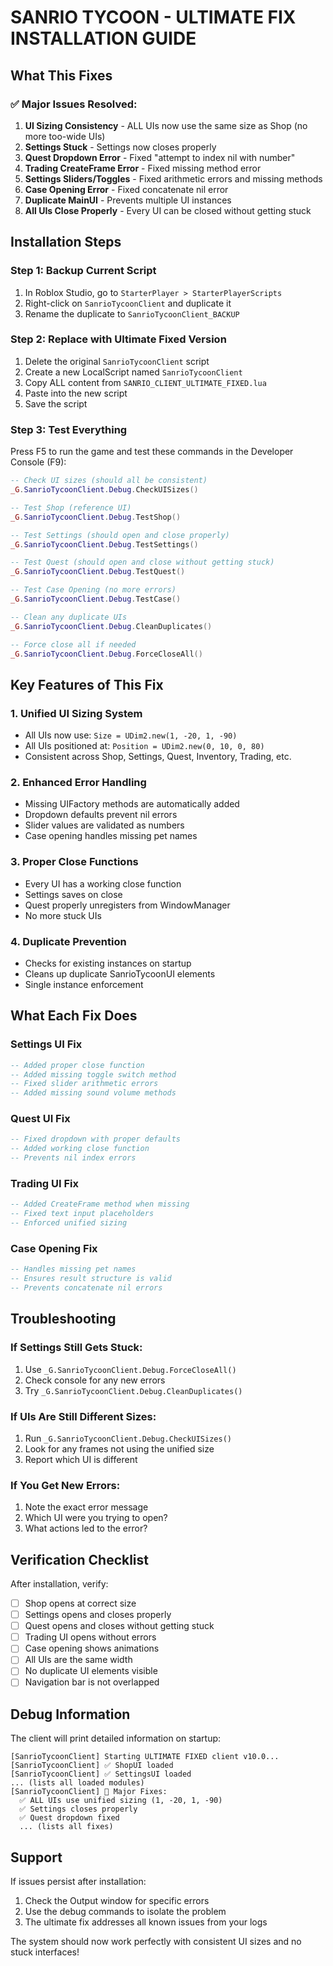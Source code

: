 # SANRIO TYCOON - ULTIMATE FIX INSTALLATION GUIDE

## What This Fixes

### ✅ Major Issues Resolved:
1. **UI Sizing Consistency** - ALL UIs now use the same size as Shop (no more too-wide UIs)
2. **Settings Stuck** - Settings now closes properly 
3. **Quest Dropdown Error** - Fixed "attempt to index nil with number"
4. **Trading CreateFrame Error** - Fixed missing method error
5. **Settings Sliders/Toggles** - Fixed arithmetic errors and missing methods
6. **Case Opening Error** - Fixed concatenate nil error
7. **Duplicate MainUI** - Prevents multiple UI instances
8. **All UIs Close Properly** - Every UI can be closed without getting stuck

## Installation Steps

### Step 1: Backup Current Script
1. In Roblox Studio, go to `StarterPlayer > StarterPlayerScripts`
2. Right-click on `SanrioTycoonClient` and duplicate it
3. Rename the duplicate to `SanrioTycoonClient_BACKUP`

### Step 2: Replace with Ultimate Fixed Version
1. Delete the original `SanrioTycoonClient` script
2. Create a new LocalScript named `SanrioTycoonClient`
3. Copy ALL content from `SANRIO_CLIENT_ULTIMATE_FIXED.lua`
4. Paste into the new script
5. Save the script

### Step 3: Test Everything
Press F5 to run the game and test these commands in the Developer Console (F9):

```lua
-- Check UI sizes (should all be consistent)
_G.SanrioTycoonClient.Debug.CheckUISizes()

-- Test Shop (reference UI)
_G.SanrioTycoonClient.Debug.TestShop()

-- Test Settings (should open and close properly)
_G.SanrioTycoonClient.Debug.TestSettings()

-- Test Quest (should open and close without getting stuck)
_G.SanrioTycoonClient.Debug.TestQuest()

-- Test Case Opening (no more errors)
_G.SanrioTycoonClient.Debug.TestCase()

-- Clean any duplicate UIs
_G.SanrioTycoonClient.Debug.CleanDuplicates()

-- Force close all if needed
_G.SanrioTycoonClient.Debug.ForceCloseAll()
```

## Key Features of This Fix

### 1. Unified UI Sizing System
- All UIs now use: `Size = UDim2.new(1, -20, 1, -90)`
- All UIs positioned at: `Position = UDim2.new(0, 10, 0, 80)`
- Consistent across Shop, Settings, Quest, Inventory, Trading, etc.

### 2. Enhanced Error Handling
- Missing UIFactory methods are automatically added
- Dropdown defaults prevent nil errors
- Slider values are validated as numbers
- Case opening handles missing pet names

### 3. Proper Close Functions
- Every UI has a working close function
- Settings saves on close
- Quest properly unregisters from WindowManager
- No more stuck UIs

### 4. Duplicate Prevention
- Checks for existing instances on startup
- Cleans up duplicate SanrioTycoonUI elements
- Single instance enforcement

## What Each Fix Does

### Settings UI Fix
```lua
-- Added proper close function
-- Added missing toggle switch method
-- Fixed slider arithmetic errors
-- Added missing sound volume methods
```

### Quest UI Fix
```lua
-- Fixed dropdown with proper defaults
-- Added working close function
-- Prevents nil index errors
```

### Trading UI Fix
```lua
-- Added CreateFrame method when missing
-- Fixed text input placeholders
-- Enforced unified sizing
```

### Case Opening Fix
```lua
-- Handles missing pet names
-- Ensures result structure is valid
-- Prevents concatenate nil errors
```

## Troubleshooting

### If Settings Still Gets Stuck:
1. Use `_G.SanrioTycoonClient.Debug.ForceCloseAll()`
2. Check console for any new errors
3. Try `_G.SanrioTycoonClient.Debug.CleanDuplicates()`

### If UIs Are Still Different Sizes:
1. Run `_G.SanrioTycoonClient.Debug.CheckUISizes()`
2. Look for any frames not using the unified size
3. Report which UI is different

### If You Get New Errors:
1. Note the exact error message
2. Which UI were you trying to open?
3. What actions led to the error?

## Verification Checklist

After installation, verify:
- [ ] Shop opens at correct size
- [ ] Settings opens and closes properly
- [ ] Quest opens and closes without getting stuck
- [ ] Trading UI opens without errors
- [ ] Case opening shows animations
- [ ] All UIs are the same width
- [ ] No duplicate UI elements visible
- [ ] Navigation bar is not overlapped

## Debug Information

The client will print detailed information on startup:
```
[SanrioTycoonClient] Starting ULTIMATE FIXED client v10.0...
[SanrioTycoonClient] ✅ ShopUI loaded
[SanrioTycoonClient] ✅ SettingsUI loaded
... (lists all loaded modules)
[SanrioTycoonClient] 🔧 Major Fixes:
  ✅ ALL UIs use unified sizing (1, -20, 1, -90)
  ✅ Settings closes properly
  ✅ Quest dropdown fixed
  ... (lists all fixes)
```

## Support

If issues persist after installation:
1. Check the Output window for specific errors
2. Use the debug commands to isolate the problem
3. The ultimate fix addresses all known issues from your logs

The system should now work perfectly with consistent UI sizes and no stuck interfaces!